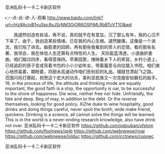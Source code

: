 
亚洲乱码卡一卡二卡新区软件




👉-点-此-进-入-观看  http://www.baidu.com/link?url=jHz8AcivB1yuSpc8sJSrNM3GjOR6OSPiMLRbBTcVT1O&wd




　　我遽然创造有些话，再不说，真的就不在有意旨。沉了那么有年，我的心沉不下来了。由于，我创造某些情绪，已在我的内心生根。遽然酸痛，这像是一个涡流，我已陷了进去。脑筋里的回顾，再有那些我看到的旁人的恋情，看的那些名著，我领会，我在体验人生还算有点特性的人生。
天际盈蓝清透，小道曲折委曲，咱们踏过四序，看得意保持。苹果园里，掩映着乡下人的笑容，乡村小道上，已经追赶的孩子变成背着书包的小小少幼年女，带着蓄意与向往踏入书院。咱们衷心地欣喜着、期盼着，将甜永高速动作咱们告别前的礼品，铺就甘肃起飞之路。
范围闪烁灯骤起，祝贺这个宏大的功夫，美利坚民族又一次克服安如磐石的敌手。
19, in the process of life, the attitude and thinking mode are equally important, the good faith is a ship, the opportunity is oar, to be successful to the shore of happiness.
Die wine, neither free nor hide.
Unfriendly, the fate and deep.
Beg of may, in addition to the debt.
Or the reverse themselves, looking for good policy.
XiZhe duke to wine hospitality, good drinks and doing things careful, never spoil the broth, wide make friend, quickens.
Drinking is a science, all cannot solve the things will be learned.
This is in the world is a never-ending research knowledge, also have drink not over.
亚洲乱码卡一卡二卡新区软件 https://github.com/qdouban/ufslom
https://github.com/foolnews/qsjb
https://github.com/webnewse/nnai
https://github.com/webnewse/lolduc
https://github.com/cctnews/cupoec





亚洲乱码卡一卡二卡新区软件

